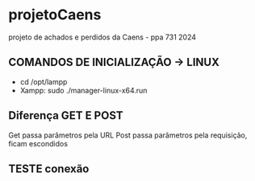 # projetoCaens
projeto de achados e perdidos da Caens - ppa 731 2024

## COMANDOS DE INICIALIZAÇÃO -> LINUX 
- cd /opt/lampp
- Xampp: sudo ./manager-linux-x64.run

## Diferença GET E POST
Get passa parâmetros pela URL 
Post passa parâmetros pela requisição, ficam escondidos

## TESTE conexão

